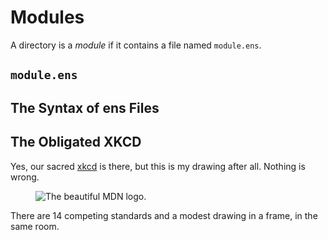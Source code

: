 # Modules

A directory is a _module_ if it contains a file named `module.ens`.

## `module.ens`

## The Syntax of ens Files

## The Obligated XKCD

Yes, our sacred [xkcd](https://xkcd.com/927/) is there, but this is my drawing after all. Nothing is wrong.

<figure>
  <img src="https://imgs.xkcd.com/comics/standards.png" alt="The beautiful MDN logo." />
</figure>

There are 14 competing standards and a modest drawing in a frame, in the same room.
